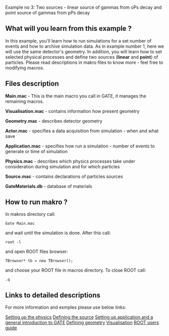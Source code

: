    Example no 3: Two sources - linear source of gammas from oPs decay and point source of gammas from pPs decay

What will you learn from this example ?
---------------------------------------

In this example, you'll learn how to run simulations for a set number of events and how to archive simulation data. As in example number 1, here we will use the same detector's geometry. 
In addition, you will learn how to set selected physical processes and define two sources (**linear** and **point**) of particles. Please read descriptions in makro files to know more - feel free to modifying macros.

Files description
------------------

**Main.mac** - This is the main macro you call in GATE, it manages the remaining macros.

**Visualisation.mac** - contains information how present geometry

**Geometry.mac** - describes detector geometry

**Actor.mac** - specifies a data acquisition from simulation  - when and what save

**Application.mac** - specifies how run a simulation - number of events to generate or time of simulation

**Physics.mac** - describes which physics processes take under consideration during simulation and for which particles

**Source.mac** - contains declarations of particles sources

**GateMaterials.db** - database of materials


How to run makro ?
------------------

In makros directory call:
```
Gate Main.mac
```
and wait until the simulation is done.
After this call:
```
root -l
```
and open ROOT files browser:
```
TBrowser* tb = new TBrowser();
```
and choose your ROOT file in macros directory.
To close ROOT call:
```
.q
```

Links to detailed descriptions
-------------------------------

For more information and exmples please use below links:

[Setting up the physics](http://wiki.opengatecollaboration.org/index.php/Users_Guide:Setting_up_the_physics)
[Defining the source](http://wiki.opengatecollaboration.org/index.php/Users_Guide:Source)
[Setting up application and a general introduction to GATE](http://wiki.opengatecollaboration.org/index.php/Users_Guide:Getting_started)
[Defining geometry](http://wiki.opengatecollaboration.org/index.php/Users_Guide:Defining_a_geometry)
[Visualisation](http://wiki.opengatecollaboration.org/index.php/Users_Guide:Defining_a_system)
[ROOT users guide](https://root.cern.ch/root/htmldoc/guides/users-guide/ROOTUsersGuide.html)







